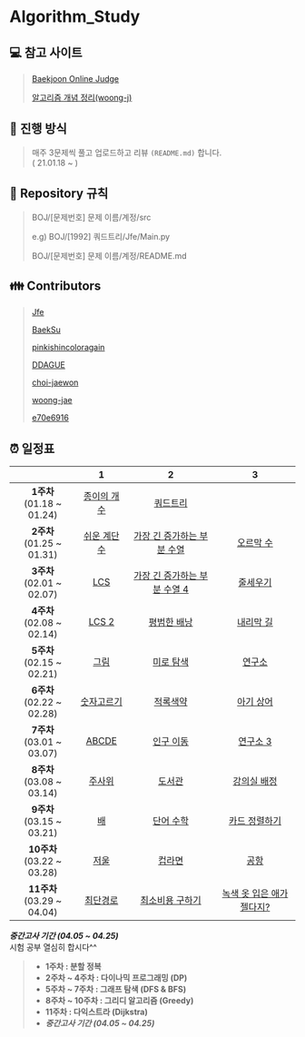 # Algorithm_Study

## :computer: 참고 사이트
> [Baekjoon Online Judge](https://www.acmicpc.net/)
>
> [알고리즘 개념 정리(woong-j)](https://www.notion.so/Algorithm-b79e31f05c39413fb9babbc5ef57bfe9)

## :pushpin: 진행 방식
> 매주 3문제씩 풀고 업로드하고 리뷰 `(README.md)` 합니다.  
> ( 21.01.18 ~ )

## :round_pushpin: Repository 규칙
> BOJ/[문제번호] 문제 이름/계정/src
> 
> e.g) BOJ/[1992] 쿼드트리/Jfe/Main.py
> 
> BOJ/[문제번호] 문제 이름/계정/README.md

## :family: Contributors
> [Jfe](https://github.com/Go-Jaecheol)
> 
> [BaekSu](https://github.com/SeongukBaek)
> 
> [pinkishincoloragain](https://github.com/pinkishincoloragain)
> 
> [DDAGUE](https://github.com/DDAGUE)
> 
> [choi-jaewon](https://github.com/choi-jaewon)
>
> [woong-jae](https://github.com/woong-jae)
> 
> [e70e6916](https://github.com/e70e6916)

## :alarm_clock: 일정표
||1|2|3|
|:---:|:---:|:---:|:---:|
|**1주차**<br> (01.18 ~ 01.24)|[종이의 개수](https://www.acmicpc.net/problem/1780)|[쿼드트리](https://www.acmicpc.net/problem/1992)||
|**2주차**<br> (01.25 ~ 01.31)|[쉬운 계단 수](https://www.acmicpc.net/problem/10844)|[가장 긴 증가하는 부분 수열](https://www.acmicpc.net/problem/11053)|[오르막 수](https://www.acmicpc.net/problem/11057)|
|**3주차**<br> (02.01 ~ 02.07)|[LCS](https://www.acmicpc.net/problem/9251)|[가장 긴 증가하는 부분 수열 4](https://www.acmicpc.net/problem/14002)|[줄세우기](https://www.acmicpc.net/problem/2631)|
|**4주차**<br> (02.08 ~ 02.14)|[LCS 2](https://www.acmicpc.net/problem/9252)|[평범한 배낭](https://www.acmicpc.net/problem/12865)|[내리막 길](https://www.acmicpc.net/problem/1520)|
|**5주차**<br> (02.15 ~ 02.21)|[그림](https://www.acmicpc.net/problem/1926)|[미로 탐색](https://www.acmicpc.net/problem/2178)|[연구소](https://www.acmicpc.net/problem/14502)|
|**6주차**<br> (02.22 ~ 02.28)|[숫자고르기](https://www.acmicpc.net/problem/2668)|[적록색약](https://www.acmicpc.net/problem/10026)|[아기 상어](https://www.acmicpc.net/problem/16236)|
|**7주차**<br> (03.01 ~ 03.07)|[ABCDE](https://www.acmicpc.net/problem/13023)|[인구 이동](https://www.acmicpc.net/problem/16234)|[연구소 3](https://www.acmicpc.net/problem/17142)|
|**8주차**<br> (03.08 ~ 03.14)|[주사위](https://www.acmicpc.net/problem/1041)|[도서관](https://www.acmicpc.net/problem/1461)|[강의실 배정](https://www.acmicpc.net/problem/11000)|
|**9주차**<br> (03.15 ~ 03.21)|[배](https://www.acmicpc.net/problem/1092)|[단어 수학](https://www.acmicpc.net/problem/1339)|[카드 정렬하기](https://www.acmicpc.net/problem/1715)|
|**10주차**<br> (03.22 ~ 03.28)|[저울](https://www.acmicpc.net/problem/2437)|[컵라면](https://www.acmicpc.net/problem/1781)|[공항](https://www.acmicpc.net/problem/10775)|
|**11주차**<br> (03.29 ~ 04.04)|[최단경로](https://www.acmicpc.net/problem/1753)|[최소비용 구하기](https://www.acmicpc.net/problem/1916)|[녹색 옷 입은 애가 젤다지?](https://www.acmicpc.net/problem/4485)|

***중간고사 기간 (04.05 ~ 04.25)***  
시험 공부 열심히 합시다^^

> - **1주차 : 분할 정복**  
> - **2주차 ~ 4주차 : 다이나믹 프로그래밍 (DP)**  
> - **5주차 ~ 7주차 : 그래프 탐색 (DFS & BFS)**  
> - **8주차 ~ 10주차 : 그리디 알고리즘 (Greedy)**  
> - **11주차 : 다익스트라 (Dijkstra)**  
> - ***중간고사 기간 (04.05 ~ 04.25)***
